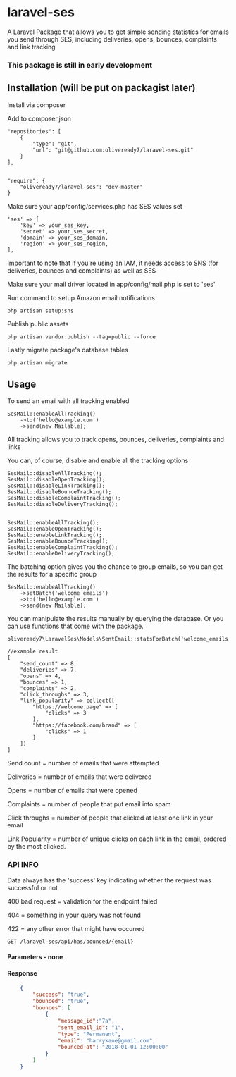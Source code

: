 # laravel-ses
A Laravel Package that allows you to get simple sending statistics for emails you send through SES, including deliveries, opens, bounces, complaints and link tracking

### This package is still in early development

## Installation (will be put on packagist later)

Install via composer

Add to composer.json
```
"repositories": [
    {
        "type": "git",
        "url": "git@github.com:oliveready7/laravel-ses.git"
    }
],


"require": {
    "oliveready7/laravel-ses": "dev-master"
}
```
Make sure your app/config/services.php has SES values set

```
'ses' => [
    'key' => your_ses_key,
    'secret' => your_ses_secret,
    'domain' => your_ses_domain,
    'region' => your_ses_region,
],
```

Important to note that if you're using an IAM, it needs access to
SNS (for deliveries, bounces and complaints) as well as SES

Make sure your mail driver located in app/config/mail.php is set to 'ses'

Run command to setup Amazon email notifications

```
php artisan setup:sns
```

Publish public assets

```
php artisan vendor:publish --tag=public --force
```

Lastly migrate package's database tables

```
php artisan migrate
```


## Usage

To send an email with all tracking enabled

```
SesMail::enableAllTracking()
    ->to('hello@example.com')
    ->send(new Mailable);
```

All tracking allows you to track opens, bounces, deliveries, complaints and links


You can, of course, disable and enable all the tracking options

```
SesMail::disableAllTracking();
SesMail::disableOpenTracking();
SesMail::disableLinkTracking();
SesMail::disableBounceTracking();
SesMail::disableComplaintTracking();
SesMail::disableDeliveryTracking();


SesMail::enableAllTracking();
SesMail::enableOpenTracking();
SesMail::enableLinkTracking();
SesMail::enableBounceTracking();
SesMail::enableComplaintTracking();
SesMail::enableDeliveryTracking();
```

The batching option gives you the chance to group emails, so you can get the results for a specific group

```
SesMail::enableAllTracking()
    ->setBatch('welcome_emails')
    ->to('hello@example.com')
    ->send(new Mailable);
```

You can manipulate the results manually by querying the database. Or you can use functions that come with the package.

```
oliveready7\LaravelSes\Models\SentEmail::statsForBatch('welcome_emails');

//example result
[
    "send_count" => 8,
    "deliveries" => 7,
    "opens" => 4,
    "bounces" => 1,
    "complaints" => 2,
    "click_throughs" => 3,
    "link_popularity" => collect([
        "https://welcome.page" => [
            "clicks" => 3
        ],
        "https://facebook.com/brand" => [
            "clicks" => 1
        ]
    ])
]
```

Send count = number of emails that were attempted

Deliveries = number of emails that were delivered

Opens = number of emails that were opened

Complaints = number of people that put email into spam

Click throughs = number of people that clicked at least one link in your email

Link Popularity = number of unique clicks on each link in the email, ordered by the most clicked.

### API INFO

Data always has the 'success' key indicating whether the request was successful or not

400 bad request = validation for the endpoint failed

404 = something in your query was not found

422 = any other error that might have occurred

```GET /laravel-ses/api/has/bounced/{email}```

#### Parameters - none

#### Response

```json
    {
        "success": "true",
        "bounced": "true",
        "bounces": [
            {
                "message_id":"7a",
                "sent_email_id": "1",
                "type": "Permanent",
                "email": "harrykane@gmail.com",
                "bounced_at": "2018-01-01 12:00:00"
            }
        ]
    }
```
